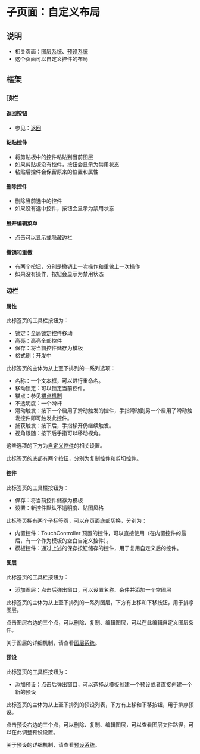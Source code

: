 # 子页面：自定义布局

## 说明

- 相关页面：[图层系统](../../../../mechanism/custom-layout/layer-system.md)、[预设系统](../../../../mechanism/custom-layout/preset-system.md)
- 这个页面可以自定义控件的布局

## 框架

### 顶栏

#### 返回按钮

- 参见：[返回](../../interface-frame.md#返回)

#### 粘贴控件

- 将剪贴板中的控件粘贴到当前图层
- 如果剪贴板没有控件，按钮会显示为禁用状态
- 粘贴后控件会保留原来的位置和属性

#### 删除控件

- 删除当前选中的控件
- 如果没有选中控件，按钮会显示为禁用状态

#### 展开编辑菜单

- 点击可以显示或隐藏边栏

#### 撤销和重做

- 有两个按钮，分别是撤销上一次操作和重做上一次操作
- 如果没有操作，按钮会显示为禁用状态

### 边栏

#### 属性

此标签页的工具栏按钮为：

- 锁定：全局锁定控件移动
- 高亮：高亮全部控件
- 保存：将当前控件储存为模板
- 格式刷：开发中

此标签页的主体为从上至下排列的一系列选项：

- 名称：一个文本框，可以进行重命名。
- 移动锁定：可以锁定当前控件。
- 锚点：参见[锚点机制](../../../../mechanism/anchor-mechanism.md)
- 不透明度：一个滑杆
- 滑动触发：按下一个启用了滑动触发的控件，手指滑动到另一个启用了滑动触发控件即可触发此控件。
- 捕获触发：按下后，手指移开仍继续触发。
- 视角跟随：按下后手指可以移动视角。

这些选项的下方为[自定义控件](../../../../mechanism/custom-widget.md)的相关设置。

此标签页的底部有两个按钮，分别为复制控件和剪切控件。

#### 控件

此标签页的工具栏按钮为：

- 保存：将当前控件储存为模板
- 设置：新控件默认不透明度、贴图风格

此标签页拥有两个子标签页，可以在页面底部切换，分别为：

- 内置控件：TouchController 预置的控件，可以直接使用（在内置控件的最后，有一个作为模板的空白自定义控件）。
- 模板控件：通过上述的保存按钮储存的控件，用于复用自定义后的控件。

#### 图层

此标签页的工具栏按钮为：

- 添加图层：点击后弹出窗口，可以设置名称、条件并添加一个空图层

此标签页的主体为从上至下排列的一系列图层，下方有上移和下移按钮，用于排序图层。

点击图层右边的三个点，可以删除、复制、编辑图层，可以在此编辑自定义图层条件。

关于图层的详细机制，请查看[图层系统](../../../../mechanism/custom-layout/layer-system.md)。

#### 预设

此标签页的工具栏按钮为：

- 添加预设：点击后弹出窗口，可以选择从模板创建一个预设或者直接创建一个新的预设

此标签页的主体为从上至下排列的预设列表，下方有上移和下移按钮，用于排序预设。

点击预设右边的三个点，可以删除、复制、编辑图层，可以查看图层文件路径，可以在此调整预设设置。

关于预设的详细机制，请查看[预设系统](../../../../mechanism/custom-layout/preset-system.md)。
